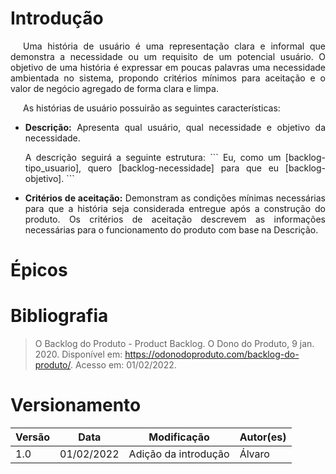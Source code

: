 # Introdução

<p style="text-indent: 20px; text-align: justify">
Uma história de usuário é uma representação clara e informal que demonstra a necessidade ou um requisito
de um potencial usuário. O objetivo de uma história é expressar em poucas palavras uma necessidade ambientada
no sistema, propondo critérios mínimos para aceitação e o valor de negócio agregado de forma clara e limpa.
</p>

<p style="text-indent: 20px; text-align: justify">
As histórias de usuário possuirão as seguintes características:
</p>

<ul>
    <li style="text-align: justify">
        <p><b>Descrição:</b> Apresenta qual usuário, qual necessidade e objetivo da necessidade.</p>
        <p>
        A descrição seguirá a seguinte estrutura:
        ```
        Eu, como um [backlog-tipo_usuario], quero [backlog-necessidade] para que eu 
        [backlog-objetivo].
        ```
        </p>
    </li>
    <li style="text-align: justify">
    <p><b>Critérios de aceitação:</b> Demonstram as condições mínimas necessárias para que a história seja
    considerada entregue após a construção do produto. Os critérios de aceitação descrevem as informações
    necessárias para o funcionamento do produto com base na Descrição.</p>
    </li>
</ul>

# Épicos

# Bibliografia
> O Backlog do Produto - Product Backlog. O Dono do Produto, 9 jan. 2020. Disponível em: <https://odonodoproduto.com/backlog-do-produto/>. Acesso em: 01/02/2022.
# Versionamento

Versão | Data | Modificação | Autor(es) |
|--|--|--|--|
| 1.0 | 01/02/2022 | Adição da introdução | Álvaro |